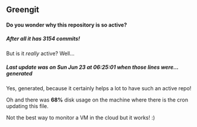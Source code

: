 ## Greengit

#### Do you wonder why this repository is so active?

##### After all it has 3154 commits!

But is it *really* active? Well...

##### Last update was on Sun Jun 23 at 06:25:01 when those lines were... generated

Yes, generated, because it certainly helps a lot to have such an active repo!

Oh and there was **68%** disk usage on the machine
where there is the cron updating this file.

Not the best way to monitor a VM in the cloud but it works! :)
